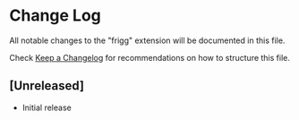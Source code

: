 # Change Log
All notable changes to the "frigg" extension will be documented in this file.

Check [Keep a Changelog](http://keepachangelog.com/) for recommendations on how to structure this file.

## [Unreleased]
- Initial release